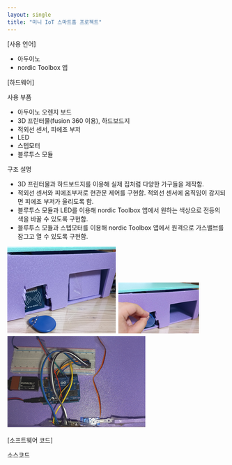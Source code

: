 ```yaml
---
layout: single
title: "미니 IoT 스마트홈 프로젝트"
---
```


[사용 언어]
- 아두이노
- nordic Toolbox 앱

[하드웨어]

사용 부품
- 아두이노 오렌지 보드
- 3D 프린터물(fusion 360 이용), 하드보드지
- 적외선 센서, 피에조 부저
- LED
- 스텝모터
- 블루투스 모듈

구조 설명
- 3D 프린터물과 하드보드지를 이용해 실제 집처럼 다양한 가구들을 제작함.
- 적외선 센서와 피에조부저로 현관문 제어를 구현함. 적외선 센서에 움직임이 감지되면 피에조 부저가 울리도록 함.
- 블루투스 모듈과 LED를 이용해 nordic Toolbox 앱에서 원하는 색상으로 전등의 색을 바꿀 수 있도록 구현함.
- 블루투스 모듈과 스텝모터를 이용해 nordic Toolbox 앱에서 원격으로 가스밸브를 잠그고 열 수 있도록 구현함.
  
![image](/assets/images/doorlock1.png)
![image](/assets/images/doorlock2.png)
![image](/assets/images/doorlock3.png)

[소프트웨어 코드]

  
소스코드

